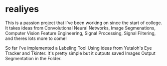 # realiyes

This is a passion project that I've been working on since the start of college. It takes ideas from Convolutional Neural Networks, 
Image Segmenations, Computer Vision Feature Engineering, Signal Processing, Signal Filtering, and theres lots more to come!

So far I've implemented a Labeling Tool Using ideas from Yutaloh's Eye Tracker and Tkinter. It's pretty simple but it outputs saved Images Output Segmentation in the Folder.

